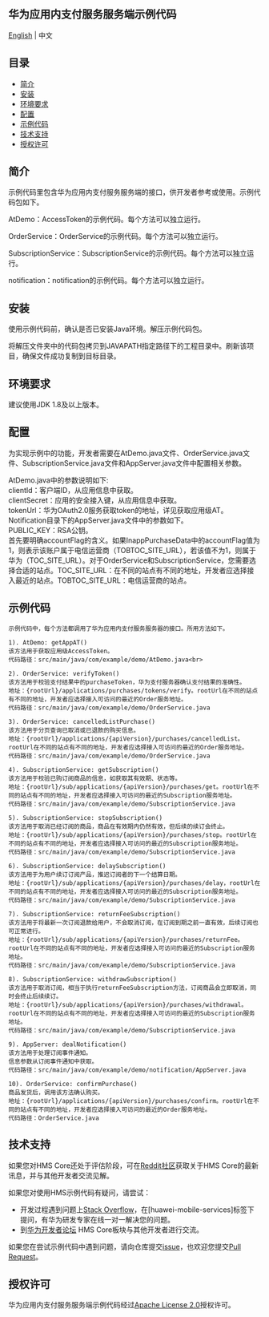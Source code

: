## 华为应用内支付服务服务端示例代码
[English](https://github.com/HMS-Core/hms-iap-serverdemo) | 中文

## 目录

 * [简介](#简介)
 * [安装](#安装)
 * [环境要求](#环境要求)
 * [配置](#配置)
 * [示例代码](#示例代码)
 * [技术支持](#技术支持)
 * [授权许可](#授权许可)
 
 
## 简介
示例代码里包含华为应用内支付服务服务端的接口，供开发者参考或使用。示例代码包如下。
    
AtDemo：AccessToken的示例代码。每个方法可以独立运行。

OrderService：OrderService的示例代码。每个方法可以独立运行。

SubscriptionService：SubscriptionService的示例代码。每个方法可以独立运行。

notification：notification的示例代码。每个方法可以独立运行。

## 安装
使用示例代码前，确认是否已安装Java环境。解压示例代码包。

将解压文件夹中的代码包拷贝到JAVAPATH指定路径下的工程目录中。刷新该项目，确保文件成功复制到目标目录。

## 环境要求
建议使用JDK 1.8及以上版本。  

## 配置
为实现示例中的功能，开发者需要在AtDemo.java文件、OrderService.java文件、SubscriptionService.java文件和AppServer.java文件中配置相关参数。

AtDemo.java中的参数说明如下:<br>
clientId：客户端ID，从应用信息中获取。<br>
clientSecret：应用的安全接入键，从应用信息中获取。<br>
tokenUrl：华为OAuth2.0服务获取token的地址，详见获取应用级AT。<br>
Notification目录下的AppServer.java文件中的参数如下。<br>
PUBLIC_KEY：RSA公钥。<br>
首先要明确accountFlag的含义。如果InappPurchaseData中的accountFlag值为1，则表示该账户属于电信运营商（TOBTOC_SITE_URL），若该值不为1，则属于华为（TOC_SITE_URL）。对于OrderService和SubscriptionService，您需要选择合适的站点。TOC_SITE_URL：在不同的站点有不同的地址，开发者应选择接入最近的站点。TOBTOC_SITE_URL：电信运营商的站点。    

## 示例代码

    示例代码中，每个方法都调用了华为应用内支付服务服务器的接口。所用方法如下。

    1). AtDemo: getAppAT()
    该方法用于获取应用级AccessToken。
    代码路径：src/main/java/com/example/demo/AtDemo.java<br>

    2). OrderService: verifyToken()
    该方法用于校验支付结果中的purchaseToken，华为支付服务器确认支付结果的准确性。
    地址：{rootUrl}/applications/purchases/tokens/verify。rootUrl在不同的站点有不同的地址，开发者应选择接入可访问的最近的Order服务地址。
    代码路径：src/main/java/com/example/demo/OrderService.java

    3). OrderService: cancelledListPurchase()
    该方法用于分页查询已取消或已退款的购买信息。
    地址：{rootUrl}/applications/{apiVersion}/purchases/cancelledList。rootUrl在不同的站点有不同的地址，开发者应选择接入可访问的最近的Order服务地址。
    代码路径：src/main/java/com/example/demo/OrderService.java

    4). SubscriptionService: getSubscription()
    该方法用于校验已购订阅商品的信息，如获取其有效期、状态等。
    地址：{rootUrl}/sub/applications/{apiVersion}/purchases/get。rootUrl在不同的站点有不同的地址，开发者应选择接入可访问的最近的Subscription服务地址。
    代码路径：src/main/java/com/example/demo/SubscriptionService.java

    5). SubscriptionService: stopSubscription()
    该方法用于取消已经订阅的商品，商品在有效期内仍然有效，但后续的续订会终止。
    地址：{rootUrl}/sub/applications/{apiVersion}/purchases/stop。rootUrl在不同的站点有不同的地址，开发者应选择接入可访问的最近的Subscription服务地址。
    代码路径：src/main/java/com/example/demo/SubscriptionService.java

    6). SubscriptionService: delaySubscription()
    该方法用于为用户续订订阅产品，推迟订阅者的下一个结算日期。
    地址：{rootUrl}/sub/applications/{apiVersion}/purchases/delay，rootUrl在不同的站点有不同的地址，开发者应选择接入可访问的最近的Subscription服务地址。
    代码路径：src/main/java/com/example/demo/SubscriptionService.java

    7). SubscriptionService: returnFeeSubscription() 
    该方法用于将最新一次订阅退款给用户，不会取消订阅，在订阅到期之前一直有效，后续订阅也可正常进行。
    地址：{rootUrl}/sub/applications/{apiVersion}/purchases/returnFee。rootUrl在不同的站点有不同的地址，开发者应选择接入可访问的最近的Subscription服务地址。
    代码路径：src/main/java/com/example/demo/SubscriptionService.java

    8). SubscriptionService: withdrawSubscription()
    该方法用于取消订阅，相当于执行returnFeeSubscription方法，订阅商品会立即取消，同时会终止后续续订。
    地址：{rootUrl}/sub/applications/{apiVersion}/purchases/withdrawal。rootUrl在不同的站点有不同的地址，开发者应选择接入可访问的最近的Subscription服务地址。
    代码路径：src/main/java/com/example/demo/SubscriptionService.java

    9). AppServer: dealNotification()
    该方法用于处理订阅事件通知。
    信息参数从订阅事件通知中获取。
    代码路径：src/main/java/com/example/demo/notification/AppServer.java 

    10). OrderService: confirmPurchase()
    商品发货后，调用该方法确认购买。
    地址：{rootUrl}/applications/{apiVersion}/purchases/confirm。rootUrl在不同的站点有不同的地址，开发者应选择接入可访问的最近的Order服务地址。
    代码路径：OrderService.java

## 技术支持
如果您对HMS Core还处于评估阶段，可在[Reddit社区](https://www.reddit.com/r/HMSCore/)获取关于HMS Core的最新讯息，并与其他开发者交流见解。

如果您对使用HMS示例代码有疑问，请尝试：
- 开发过程遇到问题上[Stack Overflow](https://stackoverflow.com/questions/tagged/huawei-mobile-services)，在[huawei-mobile-services]标签下提问，有华为研发专家在线一对一解决您的问题。
- 到[华为开发者论坛](https://developer.huawei.com/consumer/cn/forum/blockdisplay?fid=18) HMS Core板块与其他开发者进行交流。

如果您在尝试示例代码中遇到问题，请向仓库提交[issue](https://github.com/HMS-Core/hms-iap-serverdemo/issues)，也欢迎您提交[Pull Request](https://github.com/HMS-Core/hms-iap-serverdemo/pulls)。

## 授权许可
华为应用内支付服务服务端示例代码经过[Apache License 2.0](http://www.apache.org/licenses/LICENSE-2.0)授权许可。
